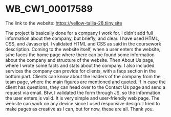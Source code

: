 # WB_CW1_00017589
The link to the website: https://yellow-tallia-28.tiiny.site

The project is basically done for a company I work for. I didn't add full information about the company, but briefly, and clear. I have used HTML, CSS, and Javascript. I validated HTML and CSS as said in the coursework description. Coming to the website itself, when a user enters the website, s/he faces the home page where there can be found some information about the company and structure of the website. Then About Us page, where I wrote some facts and stats about the company. I also included services the company can provide for clients, with a faqs section in the bottom part. Clients can know about the leaders of the company from the team page, where the main figures are mentioned and quoted. If in case the client has questions, they can head over to the Contact Us page and send a request via email. Btw, I validated the form through JS, so the information the user enters is valid. It is very simple and user-friendly web page. The website can work on any device since I used responsive design. I tried to make pages as creative as I can, but for now, these are all. Thank you.
